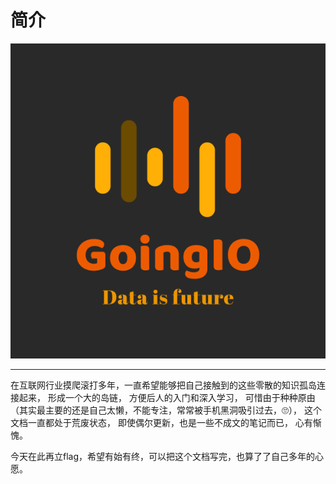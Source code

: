 # 简介

![](/assets/import.png)

---

在互联网行业摸爬滚打多年，一直希望能够把自己接触到的这些零散的知识孤岛连接起来， 形成一个大的岛链， 方便后人的入门和深入学习， 可惜由于种种原由（其实最主要的还是自己太懒，不能专注，常常被手机黑洞吸引过去，🙄）， 这个文档一直都处于荒废状态， 即使偶尔更新，也是一些不成文的笔记而已， 心有惭愧。

今天在此再立flag，希望有始有终，可以把这个文档写完，也算了了自己多年的心愿。

